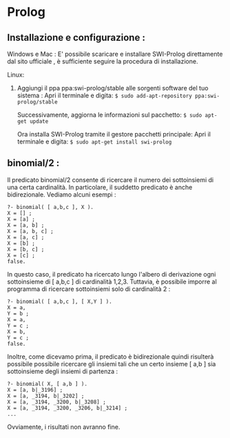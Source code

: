 Prolog
===================



Installazione e configurazione :
----------

Windows e Mac :
E' possibile scaricare e installare SWI-Prolog direttamente dal sito ufficiale <link>,
è sufficiente seguire la procedura di installazione.

Linux:

 1. Aggiungi il ppa ppa:swi-prolog/stable alle sorgenti software del tuo sistema :
       Apri il terminale e digita:
       ```$ sudo add-apt-repository ppa:swi-prolog/stable ```

       Successivamente, aggiorna le informazioni sul pacchetto:
       ```$ sudo apt-get update```

       Ora installa SWI-Prolog tramite il gestore pacchetti principale:
       Apri il terminale e digita:
       ```$ sudo apt-get install swi-prolog```

binomial/2 :
----------

Il predicato binomial/2 consente di ricercare il numero dei sottoinsiemi di una certa cardinalità. In
particolare, il suddetto predicato è anche bidirezionale. Vediamo alcuni esempi :

```
?- binomial( [ a,b,c ], X ).
X = [] ;
X = [a] ;
X = [a, b] ;
X = [a, b, c] ;
X = [a, c] ;
X = [b] ;
X = [b, c] ;
X = [c] ;
false. 
```
In questo caso, il predicato ha ricercato lungo l'albero di derivazione ogni sottoinsieme di [ a,b,c ] di cardinalità 1,2,3. Tuttavia, è possibile 
imporre al programma di ricercare sottoinsiemi solo di cardinalità 2 :

```
?- binomial( [ a,b,c ], [ X,Y ] ).
X = a,
Y = b ;
X = a,
Y = c ;
X = b,
Y = c ;
false.
```
Inoltre, come dicevamo prima, il predicato è bidirezionale quindi risulterà possibile possibile ricercare gli insiemi tali che un certo insieme [ a,b ] sia sottoinsieme degli insiemi di partenza :

```
?- binomial( X, [ a,b ] ).
X = [a, b|_3196] ;
X = [a, _3194, b|_3202] ;
X = [a, _3194, _3200, b|_3208] ;
X = [a, _3194, _3200, _3206, b|_3214] ;
...
```
Ovviamente, i risultati non avranno fine.

